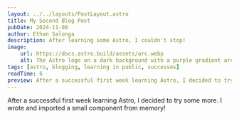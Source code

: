 ```yaml
---
layout: ../../layouts/PostLayout.astro
title: My Second Blog Post
pubDate: 2024-11-08
author: Ethan Salonga
description: After learning some Astro, I couldn't stop!
image:
    url: https://docs.astro.build/assets/arc.webp
    alt: The Astro logo on a dark background with a purple gradient arc.
tags: [astro, blogging, learning in public, successes]
readTime: 6
preview: After a successful first week learning Astro, I decided to try some more. I wrote and imported a small component from memory!
---
```

After a successful first week learning Astro, I decided to try some more. I wrote and imported a small component from memory!
